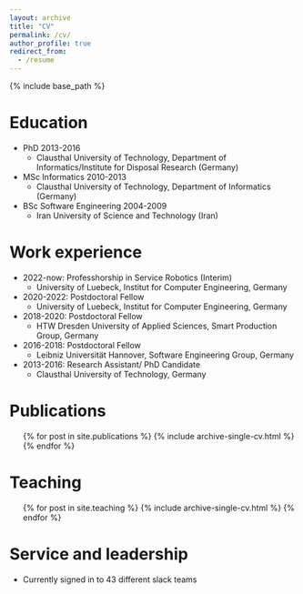 ```yaml
---
layout: archive
title: "CV"
permalink: /cv/
author_profile: true
redirect_from:
  - /resume
---
```


{% include base_path %}

Education
======
* PhD 2013-2016
  * Clausthal University of Technology, Department of Informatics/Institute for Disposal Research (Germany)
* MSc Informatics 2010-2013
  * Clausthal University of Technology, Department of Informatics (Germany)
* BSc Software Engineering 2004-2009
  * Iran University of Science and Technology (Iran)

Work experience
======
* 2022-now:  Professhorship in Service Robotics (Interim) 
  * University of Luebeck,  Institut for Computer Engineering, Germany
* 2020-2022:  Postdoctoral Fellow 
  * University of Luebeck,  Institut for Computer Engineering, Germany
* 2018-2020:  Postdoctoral Fellow 
  * HTW Dresden University of Applied Sciences, Smart Production Group, Germany
* 2016-2018: Postdoctoral Fellow 
  * Leibniz Universität Hannover, Software Engineering Group, Germany
* 2013-2016: Research Assistant/ PhD Candidate
  * Clausthal University of Technology, Germany
    


Publications
======
  <ul>{% for post in site.publications %}
    {% include archive-single-cv.html %}
  {% endfor %}</ul>
  

  
Teaching
======
  <ul>{% for post in site.teaching %}
    {% include archive-single-cv.html %}
  {% endfor %}</ul>
  
Service and leadership
======
* Currently signed in to 43 different slack teams
